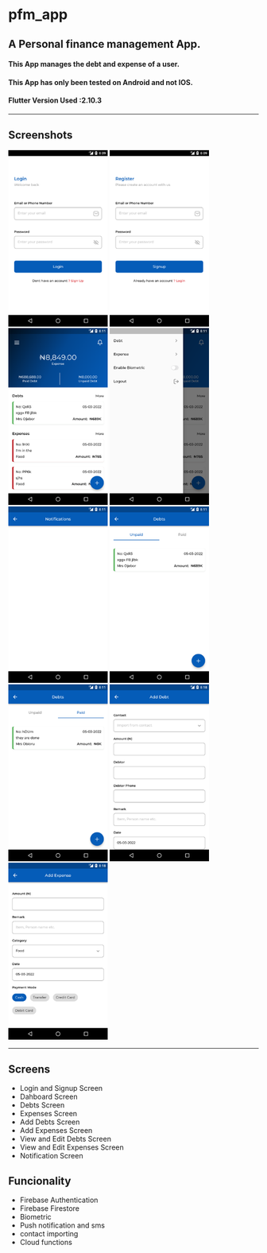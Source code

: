 # pfm_app

A Personal finance management App.
------------- 

#### This App manages the debt and expense of a user.

#### This App has only been tested on Android and not IOS.
#### Flutter Version Used :2.10.3

------------- 


## Screenshots  

<p float="left">
  <img src="screenshots/1.png" width="200" />
  <img src="screenshots/2.png" width="200" /> 
  <img src="screenshots/3.png" width="200" />
  <img src="screenshots/4.png" width="200" />
  <img src="screenshots/5.png" width="200" /> 
  <img src="screenshots/6.png" width="200" />
  <img src="screenshots/7.png" width="200" />
  <img src="screenshots/9.png" width="200" />
  <img src="screenshots/10.png" width="200" />
</p>

------------- 

## Screens  
- Login and Signup Screen 
- Dahboard Screen  
- Debts Screen 
- Expenses Screen 
- Add Debts Screen 
- Add Expenses Screen 
- View and Edit Debts Screen 
- View and Edit Expenses Screen 
- Notification Screen

## Funcionality
- Firebase Authentication
- Firebase Firestore
- Biometric
- Push notification and sms
- contact importing
- Cloud functions



